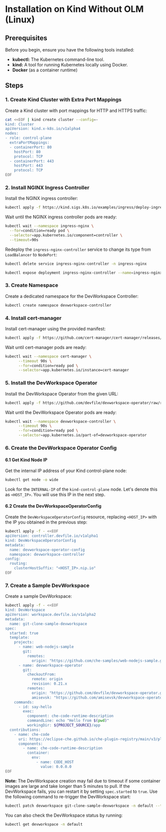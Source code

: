 # Installation on Kind Without OLM (Linux)

## Prerequisites

Before you begin, ensure you have the following tools installed:

*   **kubectl:** The Kubernetes command-line tool.
*   **kind:** A tool for running Kubernetes locally using Docker.
*   **Docker** (as a container runtime)

## Steps

### 1. Create Kind Cluster with Extra Port Mappings

Create a Kind cluster with port mappings for HTTP and HTTPS traffic:

```sh
cat <<EOF | kind create cluster --config=-
kind: Cluster
apiVersion: kind.x-k8s.io/v1alpha4
nodes:
- role: control-plane
  extraPortMappings:
  - containerPort: 80
    hostPort: 80
    protocol: TCP
  - containerPort: 443
    hostPort: 443
    protocol: TCP
EOF
```

### 2. Install NGINX Ingress Controller

Install the NGINX ingress controller:

```sh
kubectl apply -f https://kind.sigs.k8s.io/examples/ingress/deploy-ingress-nginx.yaml
```

Wait until the NGINX ingress controller pods are ready:

```sh
kubectl wait --namespace ingress-nginx \
  --for=condition=ready pod \
  --selector=app.kubernetes.io/component=controller \
  --timeout=90s
```

Redeploy the `ingress-nginx-controller` service to change its type from `LoadBalancer` to `NodePort`:

```sh
kubectl delete service ingress-nginx-controller -n ingress-nginx
```

```sh
kubectl expose deployment ingress-nginx-controller --name=ingress-nginx-controller --port=80 --type=NodePort -n ingress-nginx
```

### 3. Create Namespace

Create a dedicated namespace for the DevWorkspace Controller:

```sh
kubectl create namespace devworkspace-controller
```

### 4. Install cert-manager

Install cert-manager using the provided manifest:

```sh
kubectl apply -f https://github.com/cert-manager/cert-manager/releases/download/v1.15.4/cert-manager.yaml
```

Wait until cert-manager pods are ready:

```sh
kubectl wait --namespace cert-manager \
      --timeout 90s \
      --for=condition=ready pod \
      --selector=app.kubernetes.io/instance=cert-manager
```

### 5. Install the DevWorkspace Operator

Install the DevWorkspace Operator from the given URL:

```sh
kubectl apply -f https://github.com/devfile/devworkspace-operator/raw/refs/tags/v0.31.2/deploy/deployment/kubernetes/combined.yaml
```

Wait until the DevWorkspace Operator pods are ready:

```sh
kubectl wait --namespace devworkspace-controller \
      --timeout 90s \
      --for=condition=ready pod \
      --selector=app.kubernetes.io/part-of=devworkspace-operator
```

### 6. Create the DevWorkspace Operator Config

#### 6.1 Get Kind Node IP

Get the internal IP address of your Kind control-plane node:

```sh
kubectl get node -o wide
```
Look for the `INTERNAL-IP` of the `kind-control-plane` node. Let's denote this as `<HOST_IP>`. You will use this IP in the next step.

#### 6.2 Create the DevWorkspaceOperatorConfig

Create the `DevWorkspaceOperatorConfig` resource, replacing `<HOST_IP>` with the IP you obtained in the previous step:

```bash
kubectl apply -f - <<EOF
apiVersion: controller.devfile.io/v1alpha1
kind: DevWorkspaceOperatorConfig
metadata:
  name: devworkspace-operator-config
  namespace: devworkspace-controller
config:
  routing:
    clusterHostSuffix: "<HOST_IP>.nip.io"
EOF
```

### 7. Create a Sample DevWorkspace

Create a sample DevWorkspace:

```bash
kubectl apply -f - <<EOF
kind: DevWorkspace
apiVersion: workspace.devfile.io/v1alpha2
metadata:
  name: git-clone-sample-devworkspace
spec:
  started: true
  template:
    projects:
      - name: web-nodejs-sample
        git:
          remotes:
            origin: "https://github.com/che-samples/web-nodejs-sample.git"
      - name: devworkspace-operator
        git:
          checkoutFrom:
            remote: origin
            revision: 0.21.x
          remotes:
            origin: "https://github.com/devfile/devworkspace-operator.git"
            amisevsk: "https://github.com/amisevsk/devworkspace-operator.git"
    commands:
      - id: say-hello
        exec:
          component: che-code-runtime-description
          commandLine: echo "Hello from $(pwd)"
          workingDir: ${PROJECT_SOURCE}/app
  contributions:
    - name: che-code
      uri: https://eclipse-che.github.io/che-plugin-registry/main/v3/plugins/che-incubator/che-code/latest/devfile.yaml
      components:
        - name: che-code-runtime-description
          container:
            env:
              - name: CODE_HOST
                value: 0.0.0.0
EOF
```

**Note:** The DevWorkspace creation may fail due to timeout if some container images are large and take longer than 5 minutes to pull. If the DevWorkspace fails, you can restart it by setting `spec.started` to `true`. Use the following command to re-trigger the DevWorkspace start:

```bash
kubectl patch devworkspace git-clone-sample-devworkspace -n default --type merge -p '{"spec": {"started": true}}'
```
You can also check the DevWorkspace status by running:
```sh
kubectl get devworkspace -n default
```